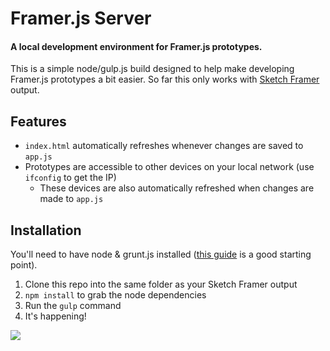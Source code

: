 # Framer.js Server
#### A local development environment for Framer.js prototypes.
This is a simple node/gulp.js build designed to help make developing Framer.js prototypes a bit easier. So far this only works with [Sketch Framer](https://github.com/bomberstudios/sketch-framer) output.

## Features
- `index.html` automatically refreshes whenever changes are saved to `app.js`
- Prototypes are accessible to other devices on your local network (use `ifconfig` to get the IP)
  * These devices are also automatically refreshed when changes are made to `app.js`

## Installation
You'll need to have node & grunt.js installed ([this guide](http://travismaynard.com/writing/getting-started-with-gulp) is a good starting point).

1. Clone this repo into the same folder as your Sketch Framer output
2. `npm install` to grab the node dependencies
3. Run the `gulp` command
4. It's happening!

![](http://i.imgur.com/vv49C.gif)

